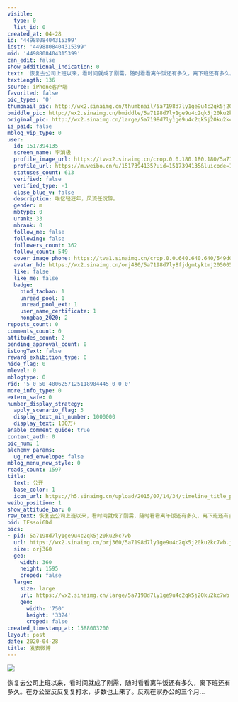 ```yaml
---
visible:
  type: 0
  list_id: 0
created_at: 04-28
id: '4498808404315399'
idstr: '4498808404315399'
mid: '4498808404315399'
can_edit: false
show_additional_indication: 0
text: '恢复去公司上班以来，看时间就成了刚需，随时看看离午饭还有多久，离下班还有多久。在办公室反反复复打水，步数也上来了。反观在家办公的三个月… '
textLength: 136
source: iPhone客户端
favorited: false
pic_types: '0'
thumbnail_pic: http://wx2.sinaimg.cn/thumbnail/5a7198d7ly1ge9u4c2qk5j20ku2kc7wb.jpg
bmiddle_pic: http://wx2.sinaimg.cn/bmiddle/5a7198d7ly1ge9u4c2qk5j20ku2kc7wb.jpg
original_pic: http://wx2.sinaimg.cn/large/5a7198d7ly1ge9u4c2qk5j20ku2kc7wb.jpg
is_paid: false
mblog_vip_type: 0
user:
  id: 1517394135
  screen_name: 李消极
  profile_image_url: https://tvax2.sinaimg.cn/crop.0.0.180.180.180/5a7198d7ly8fjdgmtyktmj20500500so.jpg?KID=imgbed,tva&Expires=1606399176&ssig=gW%2B4%2BlNZw%2B
  profile_url: https://m.weibo.cn/u/1517394135?uid=1517394135&luicode=10000011&lfid=2304131517394135_-_WEIBO_SECOND_PROFILE_WEIBO
  statuses_count: 613
  verified: false
  verified_type: -1
  close_blue_v: false
  description: 唯忆轻狂年，风流任沉醉。
  gender: m
  mbtype: 0
  urank: 33
  mbrank: 0
  follow_me: false
  following: false
  followers_count: 362
  follow_count: 549
  cover_image_phone: https://tva1.sinaimg.cn/crop.0.0.640.640.640/549d0121tw1egm1kjly3jj20hs0hsq4f.jpg
  avatar_hd: https://wx2.sinaimg.cn/orj480/5a7198d7ly8fjdgmtyktmj20500500so.jpg
  like: false
  like_me: false
  badge:
    bind_taobao: 1
    unread_pool: 1
    unread_pool_ext: 1
    user_name_certificate: 1
    hongbao_2020: 2
reposts_count: 0
comments_count: 0
attitudes_count: 2
pending_approval_count: 0
isLongText: false
reward_exhibition_type: 0
hide_flag: 0
mlevel: 0
mblogtype: 0
rid: '5_0_50_4806257125118984445_0_0_0'
more_info_type: 0
extern_safe: 0
number_display_strategy:
  apply_scenario_flag: 3
  display_text_min_number: 1000000
  display_text: 100万+
enable_comment_guide: true
content_auth: 0
pic_num: 1
alchemy_params:
  ug_red_envelope: false
mblog_menu_new_style: 0
reads_count: 1597
title:
  text: 公开
  base_color: 1
  icon_url: https://h5.sinaimg.cn/upload/2015/07/14/34/timeline_title_public_default.png
weibo_position: 1
show_attitude_bar: 0
raw_text: 恢复去公司上班以来，看时间就成了刚需，随时看看离午饭还有多久，离下班还有多久。在办公室反反复复打水，步数也上来了。反观在家办公的三个月… ​​​
bid: IFssoi6Dd
pics:
- pid: 5a7198d7ly1ge9u4c2qk5j20ku2kc7wb
  url: https://wx2.sinaimg.cn/orj360/5a7198d7ly1ge9u4c2qk5j20ku2kc7wb.jpg
  size: orj360
  geo:
    width: 360
    height: 1595
    croped: false
  large:
    size: large
    url: https://wx2.sinaimg.cn/large/5a7198d7ly1ge9u4c2qk5j20ku2kc7wb.jpg
    geo:
      width: '750'
      height: '3324'
      croped: false
created_timestamp_at: 1588003200
layout: post
date: 2020-04-28
title: 发表微博
---
```


![](https://image.baidu.com/search/down?url=http://wx2.sinaimg.cn/large/5a7198d7ly1ge9u4c2qk5j20ku2kc7wb.jpg)

恢复去公司上班以来，看时间就成了刚需，随时看看离午饭还有多久，离下班还有多久。在办公室反反复复打水，步数也上来了。反观在家办公的三个月… 

